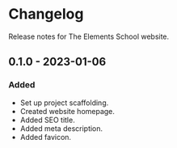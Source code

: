 # Changelog

Release notes for The Elements School website.



## 0.1.0 - 2023-01-06

### Added
- Set up project scaffolding.
- Created website homepage.
- Added SEO title.
- Added meta description.
- Added favicon.
